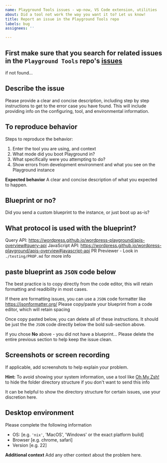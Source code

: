 ```yaml
---
name: Playground Tools issues - wp-now, VS Code extension, utilities
about: Did a tool not work the way you want it to? Let us know!
title: Report an issue in the Playground Tools repo
labels: bug
assignees: ''

---
```


## First make sure that you search for related issues in the `Playground Tools` repo's [issues](https://github.com/WordPress/playground-tools/issues)

if not found...

## Describe the issue
Please provide a clear and concise description, including step by step instructions to get to the error case you have found. This will include providing info on the configuring, tool, and environmental information. 

## To reproduce behavior
Steps to reproduce the behavior:
1. Enter the tool you are using, and context
2. What mode did you boot Playground in?
3. What specifically were you attempting to do?
4. Show errors from development environment and what you see on the Playground instance

**Expected behavior**
A clear and concise description of what you expected to happen.

## Blueprint or no?
Did you send a custom blueprint to the instance, or just boot up as-is?
<!-- 

Yes, I used a custom blueprint: 
- link to blueprint URL (GitHub, SVN, publicly accessible link)
- or replace these lines with Blueprint code attached from below

No - I went to a URL pointing to a fragment on playground.wordpress.net 
If you didn't use a custom blueprint: 
- write no custom blueprint and
- explain user flow for how you got to this link
- Please link to the Issue, Pull Request, or discussion around the link with fragment


-->

## What protocol is used with the blueprint?
Query API: https://wordpress.github.io/wordpress-playground/apis-overview#query-api
JavaScript API: https://wordpress.github.io/wordpress-playground/apis-overview#javascript-api
PR Previewer - Look in `./testing/PROP.md` for more info

## paste blueprint as `JSON` code below
The best practice is to copy directly from the code editor, this will retain formatting and readibility in most cases. 

If there are formatting issues, you can use a `JSON` code formatter like https://jsonformatter.org/
Please copy/paste your blueprint from a code editor, which will retain spacing

Once copy pasted below, you can delete all of these instructions. 
It should be just the the `JSON` code directly below the bold sub-section above.
<!--

```JSON

```

-->

If you chose **No** above - you did not have a blueprint...
Please delete the entire previous section to help keep the issue clean.

## Screenshots or screen recording
If applicable, add screenshots to help explain your problem.

**Hint:** To avoid showing your system information, use a tool like [Oh My Zsh!](https://ohmyz.sh/) to hide the folder directory structure if you don't want to send this info

It can be helpful to show the directory structure for certain issues, use your discretion here.

## Desktop environment 
Please complete the following information
 - OS: [e.g. `'nix'`, 'MacOS', 'Windows' or the exact platform build]
 - Browser [e.g. chrome, safari]
 - Version [e.g. 22]

**Additional context**
Add any other context about the problem here.